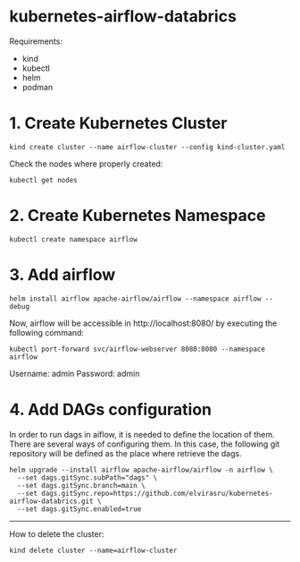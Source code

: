 # kubernetes-airflow-databrics

Requirements:
- kind
- kubectl
- helm
- podman


# 1. Create Kubernetes Cluster

```commandline
kind create cluster --name airflow-cluster --config kind-cluster.yaml
```

Check the nodes where properly created:
```commandline
kubectl get nodes
```

# 2. Create Kubernetes Namespace

```commandline
kubectl create namespace airflow
```

# 3. Add airflow

```commandline
helm install airflow apache-airflow/airflow --namespace airflow --debug
```

Now, airflow will be accessible in http://localhost:8080/ by executing the following command:
```commandline
kubectl port-forward svc/airflow-webserver 8080:8080 --namespace airflow
```
Username: admin
Password: admin

# 4. Add DAGs configuration

In order to run dags in aiflow, it is needed to define the location of them. There are several ways of configuring them. 
In this case, the following git repository will be defined as the place where retrieve the dags.

```commandline
helm upgrade --install airflow apache-airflow/airflow -n airflow \
  --set dags.gitSync.subPath="dags" \
  --set dags.gitSync.branch=main \
  --set dags.gitSync.repo=https://github.com/elvirasru/kubernetes-airflow-databrics.git \
  --set dags.gitSync.enabled=true
```

----------
How to delete the cluster:
```commandline
kind delete cluster --name=airflow-cluster 
```
